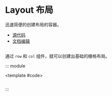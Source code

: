 # Layout 布局

迅速简便的创建布局的容器。

- [源代码](https://github.com/dk-plus-ui/dk-plus-ui/tree/master/packages/components/dkrow)
- [文档编辑](https://github.com/dk-plus-ui/dk-plus-ui/blob/master/docs/zh/components/layout.md)

## <a id='基础使用'></a>

通过 `row` 和 `col` 组件，就可以创建出基础的栅格布局。

::: module

<template #code>
<rowComp class="docs-row">
<dk-col>
<div class="dark"></div>
</dk-col>
</rowComp>
</template>

```html

```

:::


<script lang='ts' setup>
  import rowComp from './vueDome/layout/index.vue'
</script>
